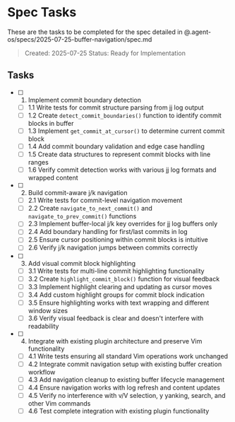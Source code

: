 # Spec Tasks

These are the tasks to be completed for the spec detailed in @.agent-os/specs/2025-07-25-buffer-navigation/spec.md

> Created: 2025-07-25
> Status: Ready for Implementation

## Tasks

- [ ] 1. Implement commit boundary detection
  - [ ] 1.1 Write tests for commit structure parsing from jj log output
  - [ ] 1.2 Create `detect_commit_boundaries()` function to identify commit blocks in buffer
  - [ ] 1.3 Implement `get_commit_at_cursor()` to determine current commit block
  - [ ] 1.4 Add commit boundary validation and edge case handling
  - [ ] 1.5 Create data structures to represent commit blocks with line ranges
  - [ ] 1.6 Verify commit detection works with various jj log formats and wrapped content

- [ ] 2. Build commit-aware j/k navigation
  - [ ] 2.1 Write tests for commit-level navigation movement
  - [ ] 2.2 Create `navigate_to_next_commit()` and `navigate_to_prev_commit()` functions
  - [ ] 2.3 Implement buffer-local j/k key overrides for jj log buffers only
  - [ ] 2.4 Add boundary handling for first/last commits in log
  - [ ] 2.5 Ensure cursor positioning within commit blocks is intuitive
  - [ ] 2.6 Verify j/k navigation jumps between commits correctly

- [ ] 3. Add visual commit block highlighting
  - [ ] 3.1 Write tests for multi-line commit highlighting functionality
  - [ ] 3.2 Create `highlight_commit_block()` function for visual feedback
  - [ ] 3.3 Implement highlight clearing and updating as cursor moves
  - [ ] 3.4 Add custom highlight groups for commit block indication
  - [ ] 3.5 Ensure highlighting works with text wrapping and different window sizes
  - [ ] 3.6 Verify visual feedback is clear and doesn't interfere with readability

- [ ] 4. Integrate with existing plugin architecture and preserve Vim functionality
  - [ ] 4.1 Write tests ensuring all standard Vim operations work unchanged
  - [ ] 4.2 Integrate commit navigation setup with existing buffer creation workflow
  - [ ] 4.3 Add navigation cleanup to existing buffer lifecycle management
  - [ ] 4.4 Ensure navigation works with log refresh and content updates
  - [ ] 4.5 Verify no interference with v/V selection, y yanking, search, and other Vim commands
  - [ ] 4.6 Test complete integration with existing plugin functionality